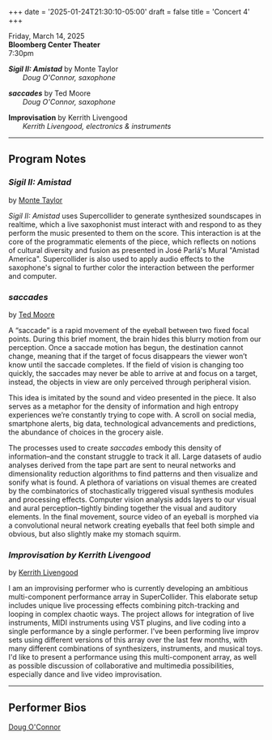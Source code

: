 
+++
date = '2025-01-24T21:30:10-05:00'
draft = false
title = 'Concert 4'
+++

Friday, March 14, 2025  
**Bloomberg Center Theater**  
7:30pm  


***Sigil II: Amistad*** by Monte Taylor  
&emsp;&emsp;*Doug O'Connor, saxophone*  



***saccades*** by Ted Moore  
&emsp;&emsp;*Doug O'Connor, saxophone*  



**Improvisation** by Kerrith Livengood  
&emsp;&emsp;*Kerrith Livengood, electronics & instruments*  

---

## Program Notes

### *Sigil II: Amistad*

by [Monte Taylor](/bios/#monte-taylor)

*Sigil II: Amistad* uses Supercollider to generate synthesized soundscapes in realtime, which a live saxophonist must interact with and respond to as they perform the music presented to them on the score. This interaction is at the core of the programmatic elements of the piece, which reflects on notions of cultural diversity and fusion as presented in José Parlá's Mural "Amistad America". Supercollider is also used to apply audio effects to the saxophone's signal to further color the interaction between the performer and computer.

### *saccades*

by [Ted Moore](/bios/#ted-moore)

A “saccade” is a rapid movement of the eyeball between two fixed focal points. During this brief moment, the brain hides this blurry motion from our perception. Once a saccade motion has begun, the destination cannot change, meaning that if the target of focus disappears the viewer won’t know until the saccade completes. If the field of vision is changing too quickly, the saccades may never be able to arrive at and focus on a target, instead, the objects in view are only perceived through peripheral vision. 

This idea is imitated by the sound and video presented in the piece. It also serves as a metaphor for the density of information and high entropy experiences we’re constantly trying to cope with. A scroll on social media, smartphone alerts, big data, technological advancements and predictions, the abundance of choices in the grocery aisle.

The processes used to create *saccades* embody this density of information–and the constant struggle to track it all. Large datasets of audio analyses derived from the tape part are sent to neural networks and dimensionality reduction algorithms to find patterns and then visualize and sonify what is found. A plethora of variations on visual themes are created by the combinatorics of stochastically triggered visual synthesis modules and processing effects. Computer vision analysis adds layers to our visual and aural perception–tightly binding together the visual and auditory elements. In the final movement, source video of an eyeball is morphed via a convolutional neural network creating eyeballs that feel both simple and obvious, but also slightly make my stomach squirm.

### ***Improvisation** by Kerrith Livengood*

by [Kerrith Livengood](/bios/#kerrith-livengood)

I am an improvising performer who is currently developing an ambitious multi-component performance array in SuperCollider. This elaborate setup includes unique live processing effects combining pitch-tracking and looping in complex chaotic ways. The project allows for integration of live instruments, MIDI instruments using VST plugins, and live coding into a single performance by a single performer. I've been performing live improv sets using different versions of this array over the last few months, with many different combinations of synthesizers, instruments, and musical toys. I'd like to present a performance using this multi-component array, as well as possible discussion of collaborative and multimedia possibilities, especially dance and live video improvisation.

---

## Performer Bios

[Doug O'Connor](/bios/#doug-o'connor)  

